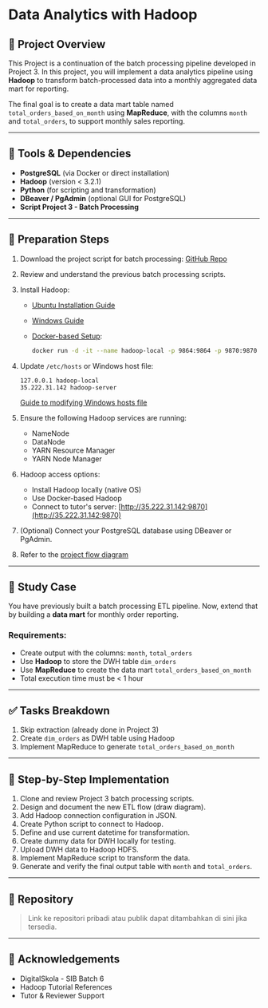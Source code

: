 # Data Analytics with Hadoop

## 📄 Project Overview

This Project is a continuation of the batch processing pipeline developed in Project 3. In this project, you will implement a data analytics pipeline using **Hadoop** to transform batch-processed data into a monthly aggregated data mart for reporting.

The final goal is to create a data mart table named `total_orders_based_on_month` using **MapReduce**, with the columns `month` and `total_orders`, to support monthly sales reporting.

---

## 🚀 Tools & Dependencies

* **PostgreSQL** (via Docker or direct installation)
* **Hadoop** (version < 3.2.1)
* **Python** (for scripting and transformation)
* **DBeaver / PgAdmin** (optional GUI for PostgreSQL)
* **Script Project 3 - Batch Processing**

---

## 🔧 Preparation Steps

1. Download the project script for batch processing: [GitHub Repo](https://github.com/MSinggihP/digitaskola_de_10_batch_processing)

2. Review and understand the previous batch processing scripts.

3. Install Hadoop:

   * [Ubuntu Installation Guide](https://www.rosehosting.com/blog/how-to-install-hadoop-on-debian-11/)
   * [Windows Guide](https://towardsdatascience.com/installing-hadoop-3-2-1-single-node-cluster-on-windows-10-ac258dd48aef)
   * [Docker-based Setup](https://medium.com/analytics-vidhya/hadoop-single-node-cluster-on-docker-e88c3d09a256):

     ```bash
     docker run -d -it --name hadoop-local -p 9864:9864 -p 9870:9870 -p 8088:8088 --hostname hadoop-local hadoop
     ```

4. Update `/etc/hosts` or Windows host file:

   ```
   127.0.0.1 hadoop-local
   35.222.31.142 hadoop-server
   ```

   [Guide to modifying Windows hosts file](https://ecompile.io/blog/localhost-custom-domain-name)

5. Ensure the following Hadoop services are running:

   * NameNode
   * DataNode
   * YARN Resource Manager
   * YARN Node Manager

6. Hadoop access options:

   * Install Hadoop locally (native OS)
   * Use Docker-based Hadoop
   * Connect to tutor's server: [http://35.222.31.142:9870](http://35.222.31.142:9870)

7. (Optional) Connect your PostgreSQL database using DBeaver or PgAdmin.

8. Refer to the [project flow diagram](https://drive.google.com/file/d/1rzhm4n4sy4_668xCfLXOlJKhUkj0HV2j/view?usp=sharing)

---

## 🔮 Study Case

You have previously built a batch processing ETL pipeline. Now, extend that by building a **data mart** for monthly order reporting.

### Requirements:

* Create output with the columns: `month`, `total_orders`
* Use **Hadoop** to store the DWH table `dim_orders`
* Use **MapReduce** to create the data mart `total_orders_based_on_month`
* Total execution time must be < 1 hour

---

## ✅ Tasks Breakdown

1. Skip extraction (already done in Project 3)
2. Create `dim_orders` as DWH table using Hadoop
3. Implement MapReduce to generate `total_orders_based_on_month`

---

## 📘 Step-by-Step Implementation

1. Clone and review Project 3 batch processing scripts.
2. Design and document the new ETL flow (draw diagram).
3. Add Hadoop connection configuration in JSON.
4. Create Python script to connect to Hadoop.
5. Define and use current datetime for transformation.
6. Create dummy data for DWH locally for testing.
7. Upload DWH data to Hadoop HDFS.
8. Implement MapReduce script to transform the data.
9. Generate and verify the final output table with `month` and `total_orders`.

---

## 🔗 Repository

> Link ke repositori pribadi atau publik dapat ditambahkan di sini jika tersedia.

---

## 🙏 Acknowledgements

* DigitalSkola - SIB Batch 6
* Hadoop Tutorial References
* Tutor & Reviewer Support
